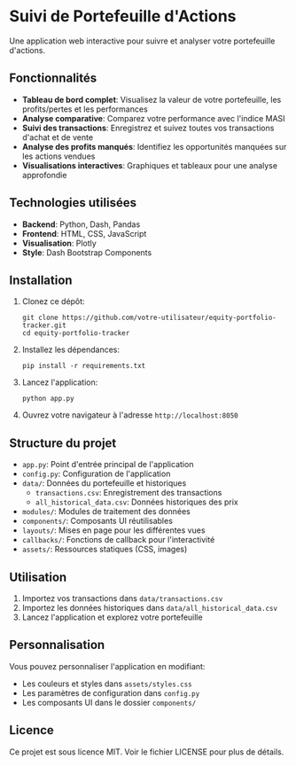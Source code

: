 # Suivi de Portefeuille d'Actions

Une application web interactive pour suivre et analyser votre portefeuille d'actions.

## Fonctionnalités

- **Tableau de bord complet**: Visualisez la valeur de votre portefeuille, les profits/pertes et les performances
- **Analyse comparative**: Comparez votre performance avec l'indice MASI
- **Suivi des transactions**: Enregistrez et suivez toutes vos transactions d'achat et de vente
- **Analyse des profits manqués**: Identifiez les opportunités manquées sur les actions vendues
- **Visualisations interactives**: Graphiques et tableaux pour une analyse approfondie

## Technologies utilisées

- **Backend**: Python, Dash, Pandas
- **Frontend**: HTML, CSS, JavaScript
- **Visualisation**: Plotly
- **Style**: Dash Bootstrap Components

## Installation

1. Clonez ce dépôt:
   ```
   git clone https://github.com/votre-utilisateur/equity-portfolio-tracker.git
   cd equity-portfolio-tracker
   ```

2. Installez les dépendances:
   ```
   pip install -r requirements.txt
   ```

3. Lancez l'application:
   ```
   python app.py
   ```

4. Ouvrez votre navigateur à l'adresse `http://localhost:8050`

## Structure du projet

- `app.py`: Point d'entrée principal de l'application
- `config.py`: Configuration de l'application
- `data/`: Données du portefeuille et historiques
  - `transactions.csv`: Enregistrement des transactions
  - `all_historical_data.csv`: Données historiques des prix
- `modules/`: Modules de traitement des données
- `components/`: Composants UI réutilisables
- `layouts/`: Mises en page pour les différentes vues
- `callbacks/`: Fonctions de callback pour l'interactivité
- `assets/`: Ressources statiques (CSS, images)

## Utilisation

1. Importez vos transactions dans `data/transactions.csv`
2. Importez les données historiques dans `data/all_historical_data.csv`
3. Lancez l'application et explorez votre portefeuille

## Personnalisation

Vous pouvez personnaliser l'application en modifiant:
- Les couleurs et styles dans `assets/styles.css`
- Les paramètres de configuration dans `config.py`
- Les composants UI dans le dossier `components/`

## Licence

Ce projet est sous licence MIT. Voir le fichier LICENSE pour plus de détails.
